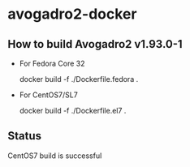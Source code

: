 # avogadro2-docker

## How to build Avogadro2 v1.93.0-1
 * For Fedora Core 32

      docker build -f ./Dockerfile.fedora .

 * For CentOS7/SL7

      docker build -f ./Dockerfile.el7 .


## Status
 CentOS7 build is successful

